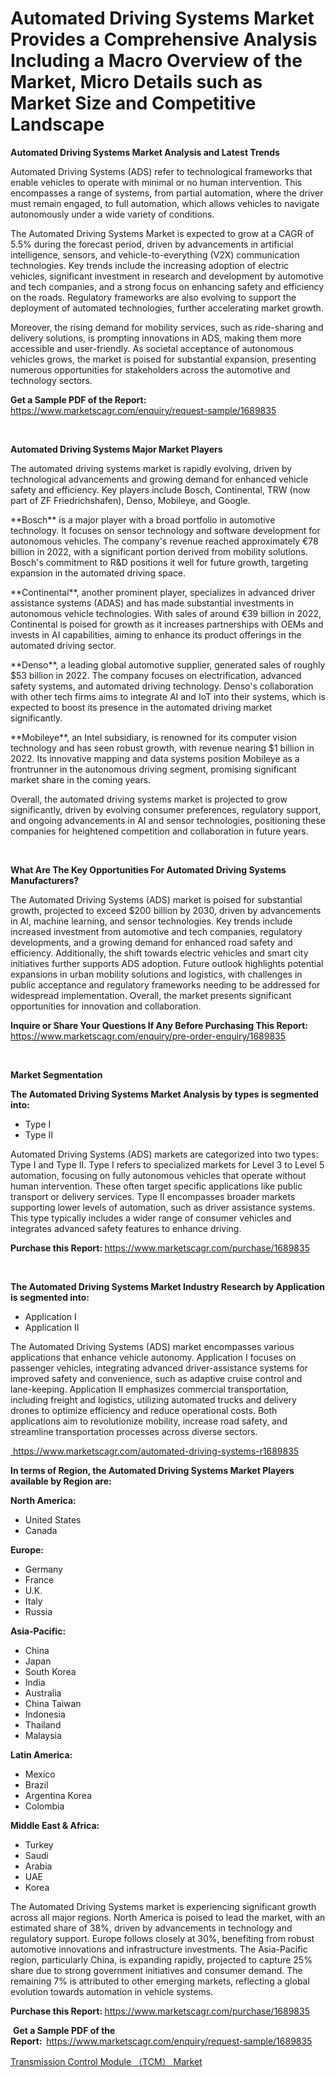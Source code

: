 <p><h1>Automated Driving Systems Market Provides a Comprehensive Analysis Including a Macro Overview of the Market, Micro Details such as Market Size and Competitive Landscape</h1></p><p><strong>Automated Driving Systems Market Analysis and Latest Trends</strong></p>
<p><p>Automated Driving Systems (ADS) refer to technological frameworks that enable vehicles to operate with minimal or no human intervention. This encompasses a range of systems, from partial automation, where the driver must remain engaged, to full automation, which allows vehicles to navigate autonomously under a wide variety of conditions. </p><p>The Automated Driving Systems Market is expected to grow at a CAGR of 5.5% during the forecast period, driven by advancements in artificial intelligence, sensors, and vehicle-to-everything (V2X) communication technologies. Key trends include the increasing adoption of electric vehicles, significant investment in research and development by automotive and tech companies, and a strong focus on enhancing safety and efficiency on the roads. Regulatory frameworks are also evolving to support the deployment of automated technologies, further accelerating market growth. </p><p>Moreover, the rising demand for mobility services, such as ride-sharing and delivery solutions, is prompting innovations in ADS, making them more accessible and user-friendly. As societal acceptance of autonomous vehicles grows, the market is poised for substantial expansion, presenting numerous opportunities for stakeholders across the automotive and technology sectors.</p></p>
<p><strong>Get a Sample PDF of the Report:&nbsp;</strong> <a href="https://www.marketscagr.com/enquiry/request-sample/1689835?utm_campaign=3195&utm_medium=2&utm_source=Github&utm_content=ia&utm_term=26032025&utm_id=automated-driving-systems">https://www.marketscagr.com/enquiry/request-sample/1689835</a></p>
<p>&nbsp;</p>
<p><strong>Automated Driving Systems Major Market Players</strong></p>
<p><p>The automated driving systems market is rapidly evolving, driven by technological advancements and growing demand for enhanced vehicle safety and efficiency. Key players include Bosch, Continental, TRW (now part of ZF Friedrichshafen), Denso, Mobileye, and Google.</p><p>**Bosch** is a major player with a broad portfolio in automotive technology. It focuses on sensor technology and software development for autonomous vehicles. The company's revenue reached approximately €78 billion in 2022, with a significant portion derived from mobility solutions. Bosch's commitment to R&D positions it well for future growth, targeting expansion in the automated driving space.</p><p>**Continental**, another prominent player, specializes in advanced driver assistance systems (ADAS) and has made substantial investments in autonomous vehicle technologies. With sales of around €39 billion in 2022, Continental is poised for growth as it increases partnerships with OEMs and invests in AI capabilities, aiming to enhance its product offerings in the automated driving sector.</p><p>**Denso**, a leading global automotive supplier, generated sales of roughly $53 billion in 2022. The company focuses on electrification, advanced safety systems, and automated driving technology. Denso's collaboration with other tech firms aims to integrate AI and IoT into their systems, which is expected to boost its presence in the automated driving market significantly.</p><p>**Mobileye**, an Intel subsidiary, is renowned for its computer vision technology and has seen robust growth, with revenue nearing $1 billion in 2022. Its innovative mapping and data systems position Mobileye as a frontrunner in the autonomous driving segment, promising significant market share in the coming years.</p><p>Overall, the automated driving systems market is projected to grow significantly, driven by evolving consumer preferences, regulatory support, and ongoing advancements in AI and sensor technologies, positioning these companies for heightened competition and collaboration in future years.</p></p>
<p>&nbsp;</p>
<p><strong>What Are The Key Opportunities For Automated Driving Systems Manufacturers?</strong></p>
<p><p>The Automated Driving Systems (ADS) market is poised for substantial growth, projected to exceed $200 billion by 2030, driven by advancements in AI, machine learning, and sensor technologies. Key trends include increased investment from automotive and tech companies, regulatory developments, and a growing demand for enhanced road safety and efficiency. Additionally, the shift towards electric vehicles and smart city initiatives further supports ADS adoption. Future outlook highlights potential expansions in urban mobility solutions and logistics, with challenges in public acceptance and regulatory frameworks needing to be addressed for widespread implementation. Overall, the market presents significant opportunities for innovation and collaboration.</p></p>
<p><strong>Inquire or Share Your Questions If Any Before Purchasing This Report:</strong> <a href="https://www.marketscagr.com/enquiry/pre-order-enquiry/1689835?utm_campaign=3195&utm_medium=2&utm_source=Github&utm_content=ia&utm_term=26032025&utm_id=automated-driving-systems">https://www.marketscagr.com/enquiry/pre-order-enquiry/1689835</a></p>
<p>&nbsp;</p>
<p><strong>Market Segmentation</strong></p>
<p><strong>The Automated Driving Systems Market Analysis by types is segmented into:</strong></p>
<p><ul><li>Type I</li><li>Type II</li></ul></p>
<p><p>Automated Driving Systems (ADS) markets are categorized into two types: Type I and Type II. Type I refers to specialized markets for Level 3 to Level 5 automation, focusing on fully autonomous vehicles that operate without human intervention. These often target specific applications like public transport or delivery services. Type II encompasses broader markets supporting lower levels of automation, such as driver assistance systems. This type typically includes a wider range of consumer vehicles and integrates advanced safety features to enhance driving.</p></p>
<p><strong>Purchase this Report:&nbsp;</strong><a href="https://www.marketscagr.com/purchase/1689835?utm_campaign=3195&utm_medium=2&utm_source=Github&utm_content=ia&utm_term=26032025&utm_id=automated-driving-systems">https://www.marketscagr.com/purchase/1689835</a></p>
<p>&nbsp;</p>
<p><strong>The Automated Driving Systems Market Industry Research by Application is segmented into:</strong></p>
<p><ul><li>Application I</li><li>Application II</li></ul></p>
<p><p>The Automated Driving Systems (ADS) market encompasses various applications that enhance vehicle autonomy. Application I focuses on passenger vehicles, integrating advanced driver-assistance systems for improved safety and convenience, such as adaptive cruise control and lane-keeping. Application II emphasizes commercial transportation, including freight and logistics, utilizing automated trucks and delivery drones to optimize efficiency and reduce operational costs. Both applications aim to revolutionize mobility, increase road safety, and streamline transportation processes across diverse sectors.</p></p>
<p><a href="https://www.marketscagr.com/automated-driving-systems-r1689835?utm_campaign=3195&utm_medium=2&utm_source=Github&utm_content=ia&utm_term=26032025&utm_id=automated-driving-systems">&nbsp;https://www.marketscagr.com/automated-driving-systems-r1689835</a></p>
<p><strong>In terms of Region, the Automated Driving Systems Market Players available by Region are:</strong></p>
<p>
    <p> <strong> North America: </strong>
        <ul>
            <li>United States</li>
            <li>Canada</li>
        </ul>
        </p> 
    <p> <strong> Europe: </strong>
        <ul>
            <li>Germany</li>
            <li>France</li>
            <li>U.K.</li>
            <li>Italy</li>
            <li>Russia</li>
        </ul>
        </p> 
    <p> <strong> Asia-Pacific: </strong>
        <ul>
            <li>China</li>
            <li>Japan</li>
            <li>South Korea</li>
            <li>India</li>
            <li>Australia</li>
            <li>China Taiwan</li>
            <li>Indonesia</li>
            <li>Thailand</li>
            <li>Malaysia</li>
        </ul>
        </p> 
    <p> <strong> Latin America: </strong>
        <ul>
            <li>Mexico</li>
            <li>Brazil</li>
            <li>Argentina Korea</li>
            <li>Colombia</li>
        </ul>
        </p> 
    <p> <strong> Middle East & Africa: </strong>
        <ul>
            <li>Turkey</li>
            <li>Saudi</li>
            <li>Arabia</li>
            <li>UAE</li>
            <li>Korea</li>
        </ul>
    </p>
    </p>
<p><p>The Automated Driving Systems market is experiencing significant growth across all major regions. North America is poised to lead the market, with an estimated share of 38%, driven by advancements in technology and regulatory support. Europe follows closely at 30%, benefiting from robust automotive innovations and infrastructure investments. The Asia-Pacific region, particularly China, is expanding rapidly, projected to capture 25% share due to strong government initiatives and consumer demand. The remaining 7% is attributed to other emerging markets, reflecting a global evolution towards automation in vehicle systems.</p></p>
<p><strong>Purchase this Report: </strong><a href="https://www.marketscagr.com/purchase/1689835?utm_campaign=3195&utm_medium=2&utm_source=Github&utm_content=ia&utm_term=26032025&utm_id=automated-driving-systems">https://www.marketscagr.com/purchase/1689835</a></p>
<p>&nbsp;<strong>Get a Sample PDF of the Report:&nbsp;&nbsp;</strong><a href="https://www.marketscagr.com/enquiry/request-sample/1689835?utm_campaign=3195&utm_medium=2&utm_source=Github&utm_content=ia&utm_term=26032025&utm_id=automated-driving-systems">https://www.marketscagr.com/enquiry/request-sample/1689835</a></p>
<p><strong></strong></p>
<p><p><a href="https://github.com/wakerizaak8g/Market-Research-Report-List-1/blob/main/transmission-control-module-tcm-market.md?utm_campaign=3195&utm_medium=2&utm_source=Github&utm_content=ia&utm_term=26032025&utm_id=automated-driving-systems">Transmission Control Module （TCM） Market</a></p></p>